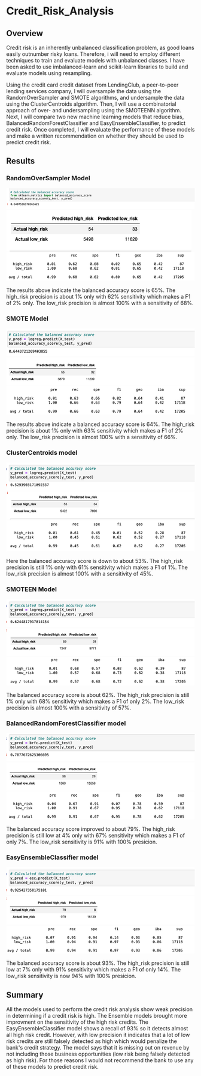 # Credit_Risk_Analysis
## Overview

Credit risk is an inherently unbalanced classification problem, as good loans easily outnumber risky loans. Therefore, i will need to employ different techniques to train and evaluate models with unbalanced classes. I have been asked to use imbalanced-learn and scikit-learn libraries to build and evaluate models using resampling.

Using the credit card credit dataset from LendingClub, a peer-to-peer lending services company, I will oversample the data using the RandomOverSampler and SMOTE algorithms, and undersample the data using the ClusterCentroids algorithm. Then, I will use a combinatorial approach of over- and undersampling using the SMOTEENN algorithm. Next, I will compare two new machine learning models that reduce bias, BalancedRandomForestClassifier and EasyEnsembleClassifier, to predict credit risk. Once completed, I will evaluate the performance of these models and make a written recommendation on whether they should be used to predict credit risk.

## Results

### RandomOverSampler Model

![This is an image](https://github.com/AleksKostrycka/Credit_Risk_Analysis/blob/main/Resources/OverSampling%20Model.png?raw=true)
![This is an image](https://github.com/AleksKostrycka/Credit_Risk_Analysis/blob/main/Resources/oversampling2.png?raw=true)
![This is an image](https://github.com/AleksKostrycka/Credit_Risk_Analysis/blob/main/Resources/oversampling3.png?raw=true)

The results above indicate the balanced accuracy score is 65%.
The high_risk precision is about 1% only with 62% sensitivity which makes a F1 of 2% only.
The low_risk precision is almost 100% with a sensitivity of 68%. 

### SMOTE Model
![This is an image](https://github.com/AleksKostrycka/Credit_Risk_Analysis/blob/main/Resources/smotemodel.png?raw=true)
![This is an image](https://github.com/AleksKostrycka/Credit_Risk_Analysis/blob/main/Resources/smotemodel2.png?raw=true)
![This is an image](https://github.com/AleksKostrycka/Credit_Risk_Analysis/blob/main/Resources/smotemodel3.png?raw=true)

The results above indicate a balanced accuracy score is 64%.
The high_risk precision is about 1% only with 63% sensitivity which makes a F1 of 2% only.
The low_risk precision is almost 100% with a sensitivity of 66%. 

### ClusterCentroids model
![This is an image](https://github.com/AleksKostrycka/Credit_Risk_Analysis/blob/main/Resources/ClusterCentroidsmodel.png?raw=true)
![This is an image](https://github.com/AleksKostrycka/Credit_Risk_Analysis/blob/main/Resources/ClusterCentroidsmodel2.png?raw=true)
![This is an image](https://github.com/AleksKostrycka/Credit_Risk_Analysis/blob/main/Resources/ClusterCentroidsmodel3.png?raw=true)

Here the balanced accuracy score is down to about 53%.
The high_risk precision is still 1% only with 61% sensitivity which makes a F1 of 1%.
The low_risk precision is almost 100% with a sensitivity of 45%. 

### SMOTEEN Model
![This is an image](https://github.com/AleksKostrycka/Credit_Risk_Analysis/blob/main/Resources/smoteenmodel.png?raw=true)
![This is an image](https://github.com/AleksKostrycka/Credit_Risk_Analysis/blob/main/Resources/smoteenmodel2.png?raw=true)
![This is an image](https://github.com/AleksKostrycka/Credit_Risk_Analysis/blob/main/Resources/smoteenmodel3.png?raw=true)

The balanced accuracy score is about 62%.
The high_risk precision is still 1% only with 68% sensitivity which makes a F1 of only 2%.
The low_risk precision is almost 100% with a sensitivity of 57%. 

### BalancedRandomForestClassifier model
![This is an image](https://github.com/AleksKostrycka/Credit_Risk_Analysis/blob/main/Resources/balancedradnomforestclass.png?raw=true)
![This is an image](https://github.com/AleksKostrycka/Credit_Risk_Analysis/blob/main/Resources/balancedrandomforestclass2.png?raw=true)
![This is an image](https://github.com/AleksKostrycka/Credit_Risk_Analysis/blob/main/Resources/balancesrandomforestclass3.png?raw=true)

The balanced accuracy score improved to about 79%.
The high_risk precision is still low at 4% only with 67% sensitivity which makes a F1 of only 7%.
The low_risk sensitivity is 91% with 100% presicion. 

### EasyEnsembleClassifier model

![This is an image](https://github.com/AleksKostrycka/Credit_Risk_Analysis/blob/main/Resources/easyensambleclassifier.png?raw=true)
![This is an image](https://github.com/AleksKostrycka/Credit_Risk_Analysis/blob/main/Resources/easyensambleclassifier2.png?raw=true)
![This is an image](https://github.com/AleksKostrycka/Credit_Risk_Analysis/blob/main/Resources/easyensambleclassifier3.png?raw=true)

The balanced accuracy score is about 93%.
The high_risk precision is still low at 7% only with 91% sensitivity which makes a F1 of only 14%.
The low_risk sensitivity is now 94% with 100% presicion. 

## Summary

All the models used to perform the credit risk analysis show weak precision in determining if a credit risk is high.
The Ensemble models brought more improvment on the sensitivity of the high risk credits.
The EasyEnsembleClassifier model shows a recall of 93% so it detects almost all high risk credit. However, with low precision it indicates that a lot of low risk credits are still falsely detected as high which would penalize the bank's credit strategy. The model says that it is missing out on revenue by not including those business opportunities (low risk being falsely detected as high risk).
For those reasons I would not recommend the bank to use any of these models to predict credit risk.
